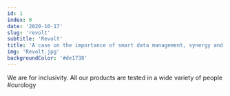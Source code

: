 ```yaml
---
id: 1
index: 0
date: '2020-10-17'
slug: 'revolt'
subtitle: 'Revolt'
title: 'A case on the importance of smart data management, synergy and personalization.'
img: 'Revolt.jpg'
backgroundColor: '#de1738'
---
```


We are for inclusivity. All our products are tested in a wide variety of people #curology
